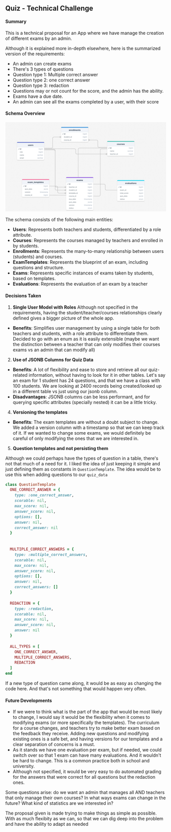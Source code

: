 ## Quiz - Technical Challenge

#### Summary

This is a technical proposal for an App where we have manage the creation of different exams by an admin.

Although it is explained more in-depth elsewhere, here is the summarized version of the requirements:

- An admin can create exams
- There's 3 types of questions
- Question type 1: Multiple correct answer
- Question type 2: one correct answer
- Question type 3: redaction
- Questions may or not count for the score, and the admin has the ability.
- Exams have a due date.
- An admin can see all the exams completed by a user, with their score

#### Schema Overview

![schema](app/assets/images/Screenshot_24-5-2024_152633_drawsql.app.jpeg)

The schema consists of the following main entities:

- **Users**: Represents both teachers and students, differentiated by a role attribute.
- **Courses**: Represents the courses managed by teachers and enrolled in by students.
- **Enrollments**: Represents the many-to-many relationship between users (students) and courses.
- **ExamTemplates**: Represents the blueprint of an exam, including questions and structure.
- **Exams**: Represents specific instances of exams taken by students, based on templates.
- **Evaluations**: Represents the evaluation of an exam by a teacher

#### Decisions Taken

1. **Single User Model with Roles**
   Although not specified in the requirements, having the student/teacher/courses relationships clearly defined gives a bigger picture of the whole app.

- **Benefits**: Simplifies user management by using a single table for both teachers and students, with a role attribute to differentiate them. Decided to go with an enum as it is easily extensible (maybe we want the distinction between a teacher that can only modifies their courses exams vs an admin that can modify all)

2. **Use of JSONB Columns for Quiz Data**

- **Benefits**: A lot of flexibility and ease to store and retrieve all our quiz-related information, without having to look for it in other tables. Let's say an exam for 1 student has 24 questions, and that we have a class with 100 students. We are looking at 2400 records being created/looked up in a different table vs just using our jsonb column.
- **Disadvantages**: JSONB columns can be less performant, and for querying specific attributes (specially nested) it can be a little tricky.

4. **Versioning the templates**

- **Benefits**: The exam templates are without a doubt subject to change. We added a version column with a timestamp so that we can keep track of it. If we wanted to change some exams, we would definitely be careful of only modifying the ones that we are interested in.

5. **Question templates and not persisting them**

Although we could perhaps have the types of question in a table, there's not that much of a need for it. I liked the idea of just keeping it simple and just defining them as constants in `QuestionTemplate`. The idea would be to use this when adding questions to our `quiz_data`

```rb
class QuestionTemplate
  ONE_CORRECT_ANSWER = {
    type: :one_correct_answer,
    scorable: nil,
    max_score: nil,
    answer_score: nil,
    options: [],
    answer: nil,
    correct_answer: nil
  }


  MULTIPLE_CORRECT_ANSWERS = {
    type: :multiple_correct_answers,
    scorable: nil,
    max_score: nil,
    answer_score: nil,
    options: [],
    answer: nil,
    correct_answers: []
  }

  REDACTION = {
    type: :redaction,
    scorable: nil,
    max_score: nil,
    answer_score: nil,
    answer: nil
  }

  ALL_TYPES = [
    ONE_CORRECT_ANSWER,
    MULTIPLE_CORRECT_ANSWERS,
    REDACTION
  ]
end
```

If a new type of question came along, it would be as easy as changing the code here. And that's not something that would happen very often.

#### Future Developments

- If we were to think what is the part of the app that would be most likely to change, I would say it would be the flexibility when it comes to modifying exams (or more specifically the templates). The curriculum for a course changes, and teachers try to make better exam based on the feedback they receive. Adding new questions and modifying existing ones is a safe bet, and having versions for our templates and a clear separation of concerns is a must.
- As it stands we have one evaluation per exam, but if needed, we could switch over so that 1 exam can have many evaluations. And it wouldn't be hard to change. This is a common practice both in school and university.
- Although not specified, it would be very easy to do automated grading for the answers that were correct for all questions but the redaction ones.

Some questions arise: do we want an admin that manages all AND teachers that only manage their own courses? In what ways exams can change in the future? What kind of statistics are we interested in?

The proposal given is made trying to make things as simple as possible. With as much flexibity as we can, so that we can dig deep into the problem and have the ability to adapt as needed
